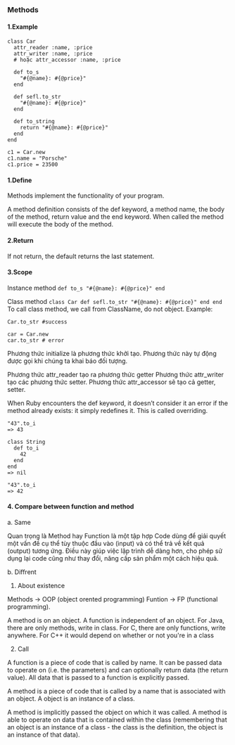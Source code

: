 ### Methods

#### 1.Example

    class Car
      attr_reader :name, :price
      attr_writer :name, :price
      # hoặc attr_accessor :name, :price

      def to_s
        "#{@name}: #{@price}"
      end

      def sefl.to_str
        "#{@name}: #{@price}"
      end

      def to_string
        return "#{@name}: #{@price}"
      end
    end

    c1 = Car.new
    c1.name = "Porsche"
    c1.price = 23500

#### 1.Define

Methods implement the functionality of your program.

A method definition consists of the def keyword, a method name, the body of the method, return value and the end keyword.
When called the method will execute the body of the method.

#### 2.Return

If not return, the default returns the last statement.

#### 3.Scope

  Instance method
    ```
    def to_s
      "#{@name}: #{@price}"
    end
    ```

  Class method
    ```
    class Car
      def sefl.to_str
        "#{@name}: #{@price}"
      end
    end
    ```
  To call class method, we call from ClassName, do not object. Example:
  ```
  Car.to_str #success

  car = Car.new
  car.to_str # error
  ```

  Phương thức initialize là phương thức khởi tạo.
  Phương thức này tự động được gọi khi chúng ta khai báo đối tượng.

  Phương thức attr_reader tạo ra phương thức getter
  Phương thức attr_writer tạo các phương thức setter.
  Phương thức attr_accessor sẽ tạo cả getter, setter.

  When Ruby encounters the def keyword, it doesn’t consider it an error if the method already exists: it simply redefines it. This is called overriding.

  ```
  "43".to_i
  => 43

  class String
    def to_i
      42
    end
  end
  => nil

  "43".to_i
  => 42
  ```

#### 4. Compare between function and method

a. Same

Quan trọng là Method hay Function là một tập hợp Code dùng để giải quyết một vấn đề cụ thể tùy thuộc đầu vào (input) và có thể trả về kết quả (output) tương ứng.
Điều này giúp việc lập trình dễ dàng hơn, cho phép sử dụng lại code cũng như thay đổi, năng cấp sản phẩm một cách hiệu quả.

b. Diffrent

1. About existence

Methods -> OOP (object orented programming)
Funtion -> FP (functional programming).

A method is on an object.
A function is independent of an object.
For Java, there are only methods, write in class.
For C, there are only functions, write anywhere.
For C++ it would depend on whether or not you're in a class

2. Call

A function is a piece of code that is called by name. It can be passed data to operate on (i.e. the parameters) and can optionally return data (the return value). All data that is passed to a function is explicitly passed.

A method is a piece of code that is called by a name that is associated with an object.
A object is an instance of a class.

A method is implicitly passed the object on which it was called.
A method is able to operate on data that is contained within the class (remembering that an object is an instance of a class - the class is the definition, the object is an instance of that data).
